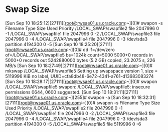 # Swap Size

[Sun Sep 10 18:25:12][27111][root@rwsae01.us.oracle.com:~][0]# swapon -s
Filename                                Type            Size    Used    Priority
/LOCAL_SWAP/swapfile2                   file    2047996 0       -1
/LOCAL_SWAP/swapfile1                   file    2047996 0       -2
/LOCAL_SWAP/swapfile3                   file    2047996 0       -4
/LOCAL_SWAP/swapfile4                   file    2047996 0       -3
/dev/sda3                               partition       4194300 0       -5
[Sun Sep 10 18:25:20][27111][root@rwsae01.us.oracle.com:~][0]# dd if=/dev/zero of=/LOCAL_SWAP/swapfile5 bs=1024k count=5000
5000+0 records in
5000+0 records out
5242880000 bytes (5.2 GB) copied, 23.2075 s, 226 MB/s
[Sun Sep 10 18:27:49][27111][root@rwsae01.us.oracle.com:~][0]# mkswap /LOCAL_SWAP/swapfile5
Setting up swapspace version 1, size = 5119996 KiB
no label, UUID=cfa8db48-6e72-4341-a761-d13683083274
[Sun Sep 10 18:28:17][27111][root@rwsae01.us.oracle.com:~][0]# swapon /LOCAL_SWAP/swapfile5
swapon: /LOCAL_SWAP/swapfile5: insecure permissions 0644, 0600 suggested.
[Sun Sep 10 18:31:11][27111][root@rwsae01.us.oracle.com:~][255]# swapon -a
[Sun Sep 10 18:32:31][27111][root@rwsae01.us.oracle.com:~][0]# swapon -s
Filename                                Type            Size    Used    Priority
/LOCAL_SWAP/swapfile2                   file    2047996 0       -1
/LOCAL_SWAP/swapfile1                   file    2047996 0       -2
/LOCAL_SWAP/swapfile3                   file    2047996 0       -4
/LOCAL_SWAP/swapfile4                   file    2047996 0       -3
/dev/sda3                               partition       4194300 0       -5
/LOCAL_SWAP/swapfile5                   file    5119996 0       -6
